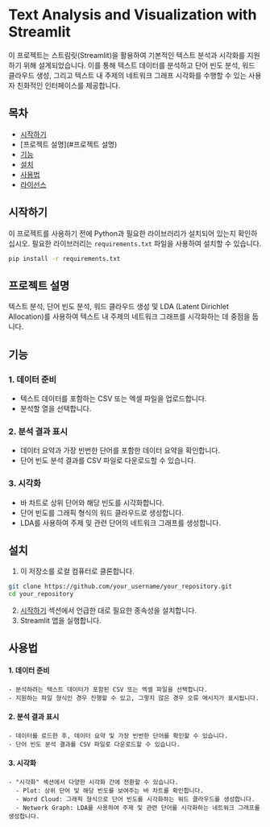 # Text Analysis and Visualization with Streamlit

이 프로젝트는 스트림릿(Streamlit)을 활용하여 기본적인 텍스트 분석과 시각화를 지원하기 위해 설계되었습니다.
이를 통해 텍스트 데이터를 분석하고 단어 빈도 분석, 워드 클라우드 생성, 그리고 텍스트 내 주제의 네트워크 그래프 시각화를 수행할 수 있는 사용자 친화적인 인터페이스를 제공합니다.

## 목차
- [시작하기](#시작하기)
- [프로젝트 설명](#프로젝트 설명)
- [기능](#기능)
- [설치](#설치)
- [사용법](#사용법)
- [라이선스](#라이선스)

## 시작하기
이 프로젝트를 사용하기 전에 Python과 필요한 라이브러리가 설치되어 있는지 확인하십시오. 
필요한 라이브러리는 `requirements.txt` 파일을 사용하여 설치할 수 있습니다.

```bash
pip install -r requirements.txt
```

## 프로젝트 설명
텍스트 분석, 단어 빈도 분석, 워드 클라우드 생성 및 LDA (Latent Dirichlet Allocation)를 사용하여 텍스트 내 주제의 네트워크 그래프를 시각화하는 데 중점을 둡니다.

## 기능
### 1. 데이터 준비
  - 텍스트 데이터를 포함하는 CSV 또는 엑셀 파일을 업로드합니다.
  - 분석할 열을 선택합니다.

### 2. 분석 결과 표시
  - 데이터 요약과 가장 빈번한 단어를 포함한 데이터 요약을 확인합니다.
  - 단어 빈도 분석 결과를 CSV 파일로 다운로드할 수 있습니다.

### 3. 시각화
  - 바 차트로 상위 단어와 해당 빈도를 시각화합니다.
  - 단어 빈도를 그래픽 형식의 워드 클라우드로 생성합니다.
  - LDA를 사용하여 주제 및 관련 단어의 네트워크 그래프를 생성합니다.

## 설치
1. 이 저장소를 로컬 컴퓨터로 클론합니다.
``` bash
git clone https://github.com/your_username/your_repository.git
cd your_repository
```

2. [시작하기](#시작하기) 섹션에서 언급한 대로 필요한 종속성을 설치합니다.
3. Streamlit 앱을 실행합니다.


## 사용법
  #### 1. 데이터 준비
    - 분석하려는 텍스트 데이터가 포함된 CSV 또는 엑셀 파일을 선택합니다.
    - 지원하는 파일 형식인 경우 진행할 수 있고, 그렇지 않은 경우 오류 메시지가 표시됩니다.
    
  #### 2. 분석 결과 표시
    - 데이터를 로드한 후, 데이터 요약 및 가장 빈번한 단어를 확인할 수 있습니다.
    - 단어 빈도 분석 결과를 CSV 파일로 다운로드할 수 있습니다.
    
  #### 3. 시각화
    - "시각화" 섹션에서 다양한 시각화 간에 전환할 수 있습니다.
      - Plot: 상위 단어 및 해당 빈도를 보여주는 바 차트를 확인합니다.
      - Word Cloud: 그래픽 형식으로 단어 빈도를 시각화하는 워드 클라우드를 생성합니다.
      - Network Graph: LDA를 사용하여 주제 및 관련 단어를 시각화하는 네트워크 그래프를 생성합니다.
   

